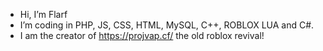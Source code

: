 - Hi, I’m Flarf
- I’m coding in PHP, JS, CSS, HTML, MySQL, C++, ROBLOX LUA and C#.
- I am the creator of https://projvap.cf/ the old roblox revival!
